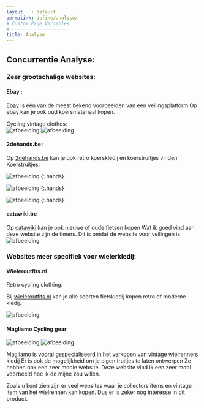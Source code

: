 ```yaml
---
layout   : default
permalink: define/analyse/
# Custom Page Variables
# ─────────────────────
title: Analyse
---
```


## Concurrentie Analyse: 

### Zeer grootschalige websites: 

#### Ebay :  
[Ebay](https://www.benl.ebay.be/) is één van de meest bekend voorbeelden van een veilingsplatform
Op ebay kan je ook oud koersmateriaal kopen.

Cycling vintage clothes:  
![afbeelding](../../assets/images/ebay1.JPG)
![afbeelding](../../assets/images/ebay2.JPG)

#### 2dehands.be : 
Op [2dehands.be](https://www.2dehands.be/) kan je ook retro koerskledij en koerstruitjes vinden
Koerstruitjes:  

![afbeelding](../../assets/images/2dehands2.JPG)
{:.hands}

![afbeelding](../../assets/images/2dehands3.JPG)
{:.hands}

![afbeelding](../../assets/images/2dehands1.JPG)
{:.hands}

#### catawiki.be 
Op [catawiki](https://www.catawiki.be/) kan je ook nieuwe of oude fietsen kopen
Wat ik goed vind aan deze website zijn de timers.
Dit is omdat de website voor veilingen is  
![afbeelding](../../assets/images/catawiki1.JPG)

### Websites meer specifiek voor wielerkledij: 

#### Wieleroutfits.nl 
Retro cycling clothing:

Bij [wieleroutfits.nl](https://www.wieleroutfits.nl/) kan je alle soorten fietskledij kopen retro of moderne kledij.

![afbeelding](../../assets/images/wieleroutfits1.JPG)

#### Magliamo Cycling gear 

![afbeelding](../../assets/images/magliamo1.JPG)
![afbeelding](../../assets/images/magliamo2.JPG)

[Magliamo](https://www.magliamo.be/nl/) is vooral gespecialiseerd in het verkopen van vintage wielrenners kledij
Er is ook de mogelijkheid om je eigen truitjes te laten ontwerpen
Ze hebben ook een zeer mooie website. Deze website vind ik een zeer mooi voorbeeld 
hoe ik de mijne zou willen.


Zoals u kunt zien zijn er veel websites waar je collectors items en vintage item van het wielrennen 
kan kopen. 
Dus er is zeker nog interesse in dit product.